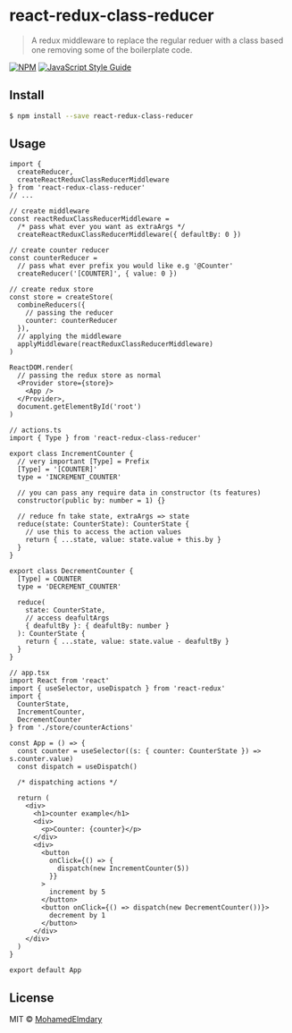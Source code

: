 # react-redux-class-reducer

> A redux middleware to replace the regular reduer with a class based one removing some of the boilerplate code.

[![NPM](https://img.shields.io/npm/v/react-redux-class-reducer.svg)](https://www.npmjs.com/package/react-redux-class-reducer) [![JavaScript Style Guide](https://img.shields.io/badge/code_style-standard-brightgreen.svg)](https://standardjs.com)

## Install

```bash
$ npm install --save react-redux-class-reducer
```

## Usage

```tsx
import {
  createReducer,
  createReactReduxClassReducerMiddleware
} from 'react-redux-class-reducer'
// ...

// create middleware
const reactReduxClassReducerMiddleware =
  /* pass what ever you want as extraArgs */
  createReactReduxClassReducerMiddleware({ defaultBy: 0 })

// create counter reducer
const counterReducer =
  // pass what ever prefix you would like e.g '@Counter'
  createReducer('[COUNTER]', { value: 0 })

// create redux store
const store = createStore(
  combineReducers({
    // passing the reducer
    counter: counterReducer
  }),
  // applying the middleware
  applyMiddleware(reactReduxClassReducerMiddleware)
)

ReactDOM.render(
  // passing the redux store as normal
  <Provider store={store}>
    <App />
  </Provider>,
  document.getElementById('root')
)
```

```tsx
// actions.ts
import { Type } from 'react-redux-class-reducer'

export class IncrementCounter {
  // very important [Type] = Prefix
  [Type] = '[COUNTER]'
  type = 'INCREMENT_COUNTER'

  // you can pass any require data in constructor (ts features)
  constructor(public by: number = 1) {}

  // reduce fn take state, extraArgs => state
  reduce(state: CounterState): CounterState {
    // use this to access the action values
    return { ...state, value: state.value + this.by }
  }
}

export class DecrementCounter {
  [Type] = COUNTER
  type = 'DECREMENT_COUNTER'

  reduce(
    state: CounterState,
    // access deafultArgs
    { deafultBy }: { deafultBy: number }
  ): CounterState {
    return { ...state, value: state.value - deafultBy }
  }
}
```

```tsx
// app.tsx
import React from 'react'
import { useSelector, useDispatch } from 'react-redux'
import {
  CounterState,
  IncrementCounter,
  DecrementCounter
} from './store/counterActions'

const App = () => {
  const counter = useSelector((s: { counter: CounterState }) => s.counter.value)
  const dispatch = useDispatch()

  /* dispatching actions */

  return (
    <div>
      <h1>counter example</h1>
      <div>
        <p>Counter: {counter}</p>
      </div>
      <div>
        <button
          onClick={() => {
            dispatch(new IncrementCounter(5))
          }}
        >
          increment by 5
        </button>
        <button onClick={() => dispatch(new DecrementCounter())}>
          decrement by 1
        </button>
      </div>
    </div>
  )
}

export default App
```

## License

MIT © [MohamedElmdary](https://github.com/MohamedElmdary)
